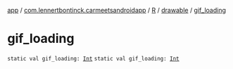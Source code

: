 [app](../../../index.md) / [com.lennertbontinck.carmeetsandroidapp](../../index.md) / [R](../index.md) / [drawable](index.md) / [gif_loading](./gif_loading.md)

# gif_loading

`static val gif_loading: `[`Int`](https://kotlinlang.org/api/latest/jvm/stdlib/kotlin/-int/index.html)
`static val gif_loading: `[`Int`](https://kotlinlang.org/api/latest/jvm/stdlib/kotlin/-int/index.html)